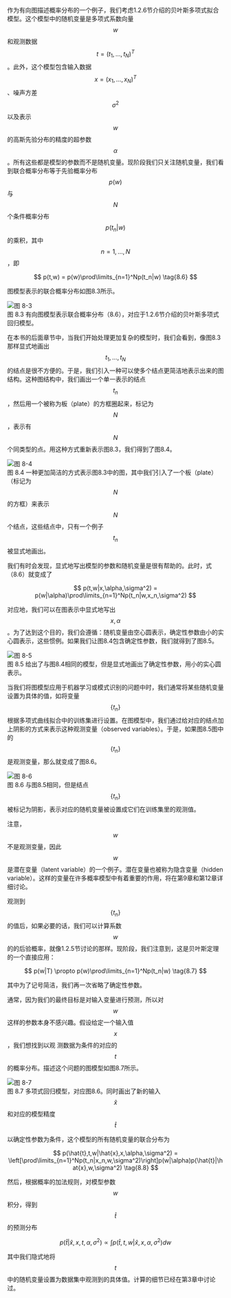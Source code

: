 作为有向图描述概率分布的一个例子，我们考虑1.2.6节介绍的贝叶斯多项式拟合模型。这个模型中的随机变量是多项式系数向量$$ w $$和观测数据$$ t = (t_1,...,t_N)^T $$。此外，这个模型包含输入数据$$ x = (x_1,...,x_N)^T $$、噪声方差$$ \sigma^2 $$以及表示$$ w $$的高斯先验分布的精度的超参数$$ \alpha $$。所有这些都是模型的参数而不是随机变量。现阶段我们只关注随机变量，我们看到联合概率分布等于先验概率分布$$ p(w)
$$与$$ N $$个条件概率分布$$ p(t_n|w) $$的乘积，其中$$ n=1,...,N $$，即    

$$
p(t,w) = p(w)\prod\limits_{n=1}^Np(t_n|w) \tag{8.6}
$$

图模型表示的联合概率分布如图8.3所示。    

![图 8-3](images/directed_graphical_probability.png)      
图 8.3 有向图模型表示联合概率分布（8.6），对应于1.2.6节介绍的贝叶斯多项式回归模型。    

在本书的后面章节中，当我们开始处理更加复杂的模型时，我们会看到，像图8.3那样显式地画出$$ t_1,...,t_N $$的结点是很不方便的。于是，我们引入一种可以使多个结点更简洁地表示出来的图结构。这种图结构中，我们画出一个单一表示的结点$$ t_n $$，然后用一个被称为板（plate）的方框圈起来，标记为$$ N $$，表示有$$ N $$个同类型的点。用这种方式重新表示图8.3，我们得到了图8.4。    

![图 8-4](images/directed_graphical_compact.png)      
图 8.4 一种更加简洁的方式表示图8.3中的图，其中我们引入了一个板（plate）（标记为$$ N $$的方框）来表示$$ N $$个结点，这些结点中，只有一个例子$$ t_n $$被显式地画出。    

我们有时会发现，显式地写出模型的参数和随机变量是很有帮助的。此时，式（8.6）就变成了    

$$
p(t,w|x,\alpha,\sigma^2) = p(w|\alpha)\prod\limits_{n=1}^Np(t_n|w,x_n,\sigma^2)
$$

对应地，我们可以在图表示中显式地写出$$ x, \alpha $$。为了达到这个目的，我们会遵循：随机变量由空心圆表示，确定性参数由小的实心圆表示，这些惯例。如果我们让图8.4包含确定性参数，我们就得到了图8.5。


![图 8-5](images/directed_graphical_determine.png)      
图 8.5 给出了与图8.4相同的模型，但是显式地画出了确定性参数，用小的实心圆表示。    

当我们将图模型应用于机器学习或模式识别的问题中时，我们通常将某些随机变量设置为具体的值，如将变量$$ \{t_n\} $$根据多项式曲线拟合中的训练集进行设置。在图模型中，我们通过给对应的结点加上阴影的方式来表示这种观测变量（observed variables）。于是，如果图8.5图中的$$ \{t_n\} $$是观测变量，那么就变成了图8.6。

![图 8-6](images/directed_graphical_observed.png)      
图 8.6 与图8.5相同，但是结点$$ \{t_n\} $$被标记为阴影，表示对应的随机变量被设置成它们在训练集里的观测值。

注意，$$ w $$不是观测变量，因此$$ w $$是潜在变量（latent variable）的一个例子。潜在变量也被称为隐含变量（hidden variable）。这样的变量在许多概率模型中有着重要的作用，将在第9章和第12章详细讨论。    

观测到$$ \{t_n\} $$的值后，如果必要的话，我们可以计算系数$$ w $$的的后验概率，就像1.2.5节讨论的那样。现阶段，我们注意到，这是贝叶斯定理的一个直接应用：    

$$
p(w|T) \propto p(w)\prod\limits_{n=1}^Np(t_n|w) \tag{8.7}
$$

其中为了记号简洁，我们再一次省略了确定性参数。    

通常，因为我们的最终目标是对输入变量进行预测，所以对$$ w $$这样的参数本身不感兴趣。假设给定一个输入值$$ x $$，我们想找到以观 测数据为条件的对应的$$ t $$的概率分布。描述这个问题的图模型如图8.7所示。

![图 8-7](images/directed_graphical_regression.png)      
图 8.7 多项式回归模型，对应图8.6。同时画出了新的输入$$ \hat{x} $$和对应的模型精度$$ \hat{t} $$

以确定性参数为条件，这个模型的所有随机变量的联合分布为    

$$
p(\hat{t},t,w|\hat{x},x,\alpha,\sigma^2) = \left[\prod\limits_{n=1}^Np(t_n|x_n,w,\sigma^2)\right]p(w|\alpha)p(\hat{t}|\hat{x},w,\sigma^2) \tag{8.8}
$$

然后，根据概率的加法规则，对模型参数$$ w $$积分，得到$$ \hat{t} $$的预测分布    

$$
p(\hat{t}|\hat{x},x,t,\alpha,\sigma^2) \propto \int p(\hat{t},t,w|\hat{x},x,\alpha,\sigma^2)dw
$$

其中我们隐式地将$$ t $$中的随机变量设置为数据集中观测到的具体值。计算的细节已经在第3章中讨论过。
